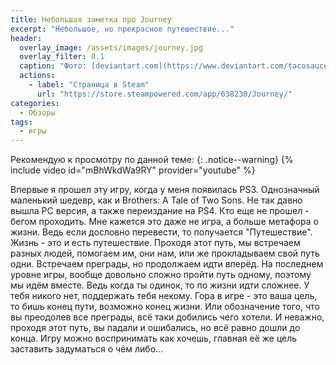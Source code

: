 ```yaml
---
title: Небольшая заметка про Journey
excerpt: "Небольшое, но прекрасное путешествие..."
header:
  overlay_image: /assets/images/journey.jpg
  overlay_filter: 0.1
  caption: "Фото: [deviantart.com](https://www.deviantart.com/tacosauceninja/art/Journey-Eventually-558211708)"
  actions:
    - label: "Страница в Steam"
      url: "https://store.steampowered.com/app/638230/Journey/"
categories:
  - Обзоры
tags:
  - игры
---
```


Рекомендую к просмотру по данной теме:
{: .notice--warning}
{% include video id="mBhWkdWa9RY" provider="youtube" %}

Впервые я прошел эту игру, когда у меня появилась PS3. Однозначный маленький шедевр, как и Brothers: A Tale of Two Sons. Не так давно вышла PC версия, а также переиздание на PS4. Кто еще не прошел - бегом проходить.
Мне кажется это даже не игра, а больше метафора о жизни. Ведь если дословно перевести, то получается "Путешествие". Жизнь - это и есть путешествие. Проходя этот путь, мы встречаем разных людей, помогаем им, они нам, или же прокладываем свой путь одни. Встречаем преграды, но продолжаем идти вперёд. На последнем уровне игры, вообще довольно сложно пройти путь одному, поэтому мы идём вместе. Ведь когда ты одинок, то по жизни идти сложнее. У тебя никого нет, поддержать тебя некому. Гора в игре - это ваша цель, то бишь конец пути, возможно конец жизни. Или обозначение того, что вы преодолев все преграды, всё таки добились чего хотели. И неважно, проходя этот путь, вы падали и ошибались, но всё равно дошли до конца. Игру можно воспринимать как хочешь, главная её же цель заставить задуматься о чём либо...